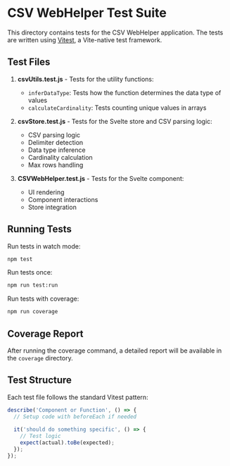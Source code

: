 # CSV WebHelper Test Suite

This directory contains tests for the CSV WebHelper application. The tests are written using [Vitest](https://vitest.dev/), a Vite-native test framework.

## Test Files

1. **csvUtils.test.js** - Tests for the utility functions:
   - `inferDataType`: Tests how the function determines the data type of values
   - `calculateCardinality`: Tests counting unique values in arrays

2. **csvStore.test.js** - Tests for the Svelte store and CSV parsing logic:
   - CSV parsing logic
   - Delimiter detection
   - Data type inference
   - Cardinality calculation
   - Max rows handling

3. **CSVWebHelper.test.js** - Tests for the Svelte component:
   - UI rendering
   - Component interactions
   - Store integration

## Running Tests

Run tests in watch mode:
```bash
npm test
```

Run tests once:
```bash
npm run test:run
```

Run tests with coverage:
```bash
npm run coverage
```

## Coverage Report

After running the coverage command, a detailed report will be available in the `coverage` directory.

## Test Structure

Each test file follows the standard Vitest pattern:

```javascript
describe('Component or Function', () => {
  // Setup code with beforeEach if needed
  
  it('should do something specific', () => {
    // Test logic
    expect(actual).toBe(expected);
  });
});
```